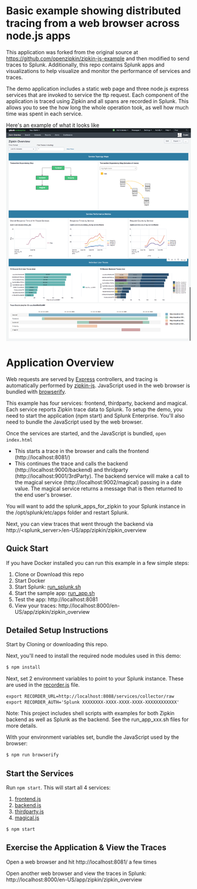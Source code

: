 
# Basic example showing distributed tracing from a web browser across node.js apps
This application was forked from the original source at https://github.com/openzipkin/zipkin-js-example and then modified to send traces to Splunk.  Additionally, this repo contains Splunk apps and visualizations to help visualize and monitor the performance of services and traces.

The demo application includes a static web page and three node.js express services that are invoked to service the ttp request. Each component of the application is traced using Zipkin and all spans are recorded in Splunk. This allows you to see the how long the whole operation took, as well how much time was spent in each service.

Here's an example of what it looks like
<img width="972" alt="zipkin screen shot" src="./ZipkinOverview.png">

# Application Overview

Web requests are served by [Express](http://expressjs.com/) controllers, and tracing is automatically performed by [zipkin-js](https://github.com/openzipkin/zipkin-js). JavaScript used in the web browser is bundled with [browserify](http://browserify.org/).

This example has four services: frontend, thirdparty, backend and magical. Each service reports Zipkin trace data to Splunk. To setup the demo, you need to start the application (npm start) and Splunk Enterprise. You'll also need to bundle the JavaScript used by the web browser.

Once the services are started, and the JavaScript is bundled, `open index.html`
* This starts a trace in the browser and calls the frontend (http://localhost:8081/)
* This continues the trace and calls the backend (http://localhost:9000/backend) and thridparty (http://localhost:9001/3rdParty). The backend service will make a call to the magical service (http://localhost:9002/magical) passing in a date value.  The magical service returns a message that is then returned to the end user's browser. 

You will want to add the splunk_apps_for_zipkin to your Splunk instance in the /opt/splunk/etc/apps folder and restart Splunk.

Next, you can view traces that went through the backend via http://<splunk_server>/en-US/app/zipkin/zipkin_overview

## Quick Start

If you have Docker installed you can run this example in a few simple steps:
1. Clone or Download this repo
2. Start Docker
3. Start Splunk:   [run_splunk.sh](./run_splunk.sh)
4. Start the sample app:  [run_app.sh](./run_app.sh)
5. Test the app:  http://localhost:8081
6. View your traces:  http://localhost:8000/en-US/app/zipkin/zipkin_overview

## Detailed Setup Instructions

Start by Cloning or downloading this repo.

Next, you'll need to install the required node modules used in this demo:
```bash
$ npm install
```
Next, set 2 environment variables to point to your Splunk instance.  These are used in the [recorder.js](./sample_app/recorder.js) file.
```
export RECORDER_URL=http://localhost:8088/services/collector/raw
export RECORDER_AUTH='Splunk XXXXXXXX-XXXX-XXXX-XXXX-XXXXXXXXXXXX'
```
Note:  This project includes shell scripts with examples for both Zipkin backend as well as Splunk as the backend.  See the run_app_xxx.sh files for more details.

With your environment variables set, bundle the JavaScript used by the browser:
```bash
$ npm run browserify
```

## Start the Services
Run `npm start`.  This will start all 4 services:  
1. [frontend.js](./sample_app/frontend.js)
2. [backend.js](./sample_app/backend.js)
3. [thirdparty.js](./sample_app/thirdparty.js)
4. [magical.js](./sample_app/magical.js)

```bash
$ npm start
```
## Exercise the Application & View the Traces
Open a web browser and hit http://localhost:8081/ a few times

Open another web browser and view the traces in Splunk: http://localhost:8000/en-US/app/zipkin/zipkin_overview

